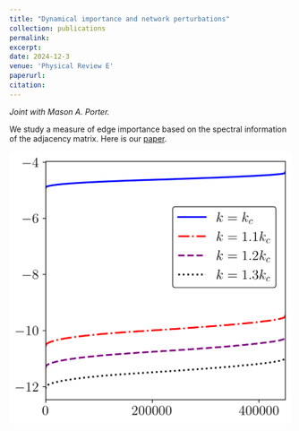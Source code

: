 ```yaml
---
title: "Dynamical importance and network perturbations"
collection: publications
permalink:
excerpt:
date: 2024-12-3
venue: 'Physical Review E'
paperurl:
citation:
---
```


_Joint with Mason A. Porter._

We study a measure of edge importance based on the spectral information of the adjacency matrix. Here is our <a href="https://github.com/ethanjyoung/ethanjyoung.github.io/raw/master/files/Dynamical_importance_and_network_perturbations.pdf"> paper<a>.

![](https://github.com/ethanjyoung/ethanjyoung.github.io/blob/master/images/foedi.png?raw=true)
